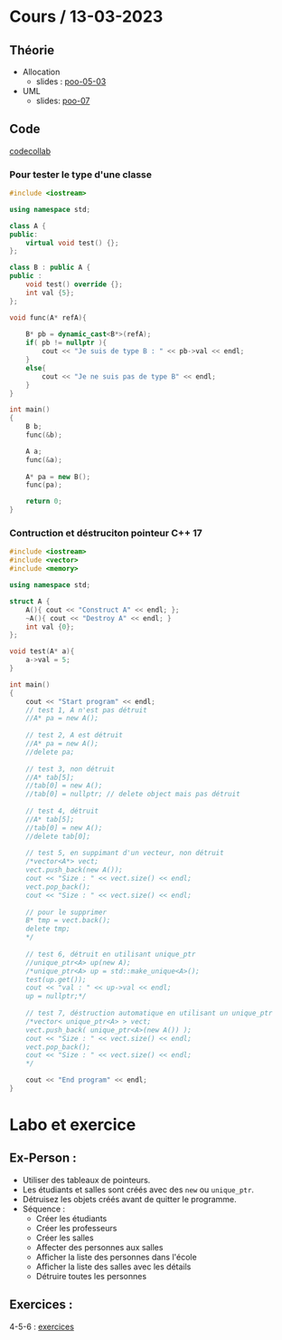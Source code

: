 # Cours / 13-03-2023

## Théorie 
- Allocation 
  - slides : [poo-05-03](https://cyberlearn.hes-so.ch/pluginfile.php/4250436/mod_resource/content/0/poo-06-01-allocation.pdf)
- UML
  - slides: [poo-07](https://cyberlearn.hes-so.ch/pluginfile.php/4251557/mod_resource/content/0/poo-07%20-%20Unified%20Modeling%20Language.pdf)

## Code
[codecollab](https://codecollab.io/@tmaulaz/poo23-allocation)

### Pour tester le type d'une classe 
```cpp
#include <iostream>

using namespace std;

class A {
public:
    virtual void test() {};
};

class B : public A {
public : 
    void test() override {};
    int val {5};
};

void func(A* refA){
    
    B* pb = dynamic_cast<B*>(refA);
    if( pb != nullptr ){
        cout << "Je suis de type B : " << pb->val << endl;
    }
    else{
        cout << "Je ne suis pas de type B" << endl;
    }
}

int main()
{
    B b;
    func(&b);

    A a;
    func(&a);
    
    A* pa = new B();
    func(pa);

    return 0;
}
``` 

### Contruction et déstruciton pointeur C++ 17
```cpp	
#include <iostream>
#include <vector>
#include <memory>

using namespace std;

struct A {
    A(){ cout << "Construct A" << endl; };
    ~A(){ cout << "Destroy A" << endl; }
    int val {0};
};

void test(A* a){
    a->val = 5;
}

int main()
{
    cout << "Start program" << endl;
    // test 1, A n'est pas détruit
    //A* pa = new A();
    
    // test 2, A est détruit
    //A* pa = new A();
    //delete pa;
    
    // test 3, non détruit
    //A* tab[5];
    //tab[0] = new A();
    //tab[0] = nullptr; // delete object mais pas détruit
    
    // test 4, détruit
    //A* tab[5];
    //tab[0] = new A();
    //delete tab[0];
    
    // test 5, en suppimant d'un vecteur, non détruit
    /*vector<A*> vect;
    vect.push_back(new A());
    cout << "Size : " << vect.size() << endl;
    vect.pop_back();
    cout << "Size : " << vect.size() << endl;
    
    // pour le supprimer
    B* tmp = vect.back();
    delete tmp;
    */
    
    // test 6, détruit en utilisant unique_ptr
    //unique_ptr<A> up(new A);
    /*unique_ptr<A> up = std::make_unique<A>();
    test(up.get());
    cout << "val : " << up->val << endl;
    up = nullptr;*/
    
    // test 7, déstruction automatique en utilisant un unique_ptr
    /*vector< unique_ptr<A> > vect;
    vect.push_back( unique_ptr<A>(new A()) );
    cout << "Size : " << vect.size() << endl;
    vect.pop_back();
    cout << "Size : " << vect.size() << endl;    
    */

    cout << "End program" << endl;
}
```

# Labo et exercice
## Ex-Person :
- Utiliser des tableaux de pointeurs.
- Les étudiants et salles sont créés avec des `new` ou `unique_ptr`.
- Détruisez les objets créés avant de quitter le programme.
- Séquence :
  - Créer les étudiants
  - Créer les professeurs
  - Créer les salles
  - Affecter des personnes aux salles
  - Afficher la liste des personnes dans l'école
  - Afficher la liste des salles avec les détails
  - Détruire toutes les personnes

## Exercices :
4-5-6 : [exercices](https://github.com/tony-maulaz/poo-exercices/blob/main/ex80-allocation.md)

